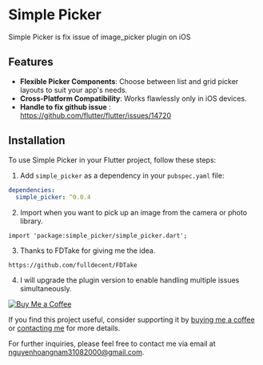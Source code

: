 # Simple Picker

Simple Picker is fix issue of image_picker plugin on iOS

## Features

- **Flexible Picker Components**: Choose between list and grid picker layouts to suit your app's needs.
- **Cross-Platform Compatibility**: Works flawlessly only in iOS devices.
- **Handle to fix github issue** : https://github.com/flutter/flutter/issues/14720

## Installation

To use Simple Picker in your Flutter project, follow these steps:

1. Add `simple_picker` as a dependency in your `pubspec.yaml` file:

```yaml
dependencies:
  simple_picker: ^0.0.4
```

2. Import when you want to pick up an image from the camera or photo library.

```
import 'package:simple_picker/simple_picker.dart';
```

3. Thanks to FDTake for giving me the idea.

```
https://github.com/fulldecent/FDTake
```

4. I will upgrade the plugin version to enable handling multiple issues simultaneously.

[![Buy Me a Coffee](https://www.buymeacoffee.com/assets/img/guidelines/download-assets-sm-2.svg)](https://www.facebook.com/namhoang3108/)

If you find this project useful, consider supporting it by [buying me a coffee](https://www.facebook.com/namhoang3108/) or [contacting me](mailto:nguyenhoangnam31082000@gmail.com) for more details.

For further inquiries, please feel free to contact me via email at [nguyenhoangnam31082000@gmail.com](mailto:nguyenhoangnam31082000@gmail.com).
